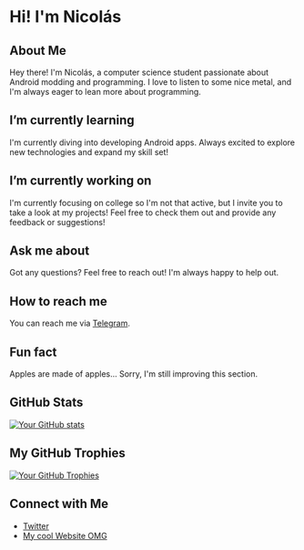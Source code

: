 # Hi! I'm Nicolás

## About Me
Hey there! I'm Nicolás, a computer science student passionate about Android modding and programming. I love to listen to some nice metal, and I'm always eager to lean more about programming.

## I’m currently learning
I'm currently diving into developing Android apps. Always excited to explore new technologies and expand my skill set!

## I’m currently working on
I'm currently focusing on college so I'm not that active, but I invite you to take a look at my projects! Feel free to check them out and provide any feedback or suggestions!

## Ask me about
Got any questions? Feel free to reach out! I'm always happy to help out.

## How to reach me
You can reach me via [Telegram](https://t.me/ngdplnk).

## Fun fact
Apples are made of apples...
Sorry, I'm still improving this section.

## GitHub Stats
[![Your GitHub stats](https://github-readme-stats.vercel.app/api?username=ngdplnk&show_icons=true&theme=radical)](https://github.com/ngdplnk)

## My GitHub Trophies
[![Your GitHub Trophies](https://github-profile-trophy.vercel.app/?username=ngdplnk)](https://github.com/ngdplnk)

## Connect with Me
- [Twitter](https://www.x.com/nicolas_md5)
- [My cool Website OMG](https://sites.google.com/view/nicoshub/)

